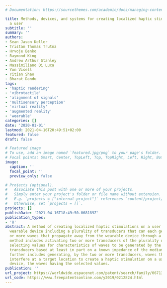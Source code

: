```yaml
---
# Documentation: https://sourcethemes.com/academic/docs/managing-content/

title: Methods, devices, and systems for creating localized haptic stimulations on
  a user
subtitle: ''
summary: ''
authors:
- Sean Jason Keller
- Tristan Thomas Trutna
- Hrvoje Benko
- Raymond King
- Andrew Arthur Stanley
- Massimiliano Di Luca
- Yon Visell
- Yitian Shao
- Bharat Dandu
tags:
- 'haptic rendering'
- 'vibrotactile'
- 'alignment of signals'
- 'multisensory perception'
- 'virtual reality'
- 'augmented reality'
- 'wearable'
categories: []
date: '2020-01-01'
lastmod: 2021-04-16T20:49:51+02:00
featured: false
draft: false

# Featured image
# To use, add an image named `featured.jpg/png` to your page's folder.
# Focal points: Smart, Center, TopLeft, Top, TopRight, Left, Right, BottomLeft, Bottom, BottomRight.
image:
  caption: ''
  focal_point: ''
  preview_only: false

# Projects (optional).
#   Associate this post with one or more of your projects.
#   Simply enter your project's folder or file name without extension.
#   E.g. `projects = ["internal-project"]` references `content/project/deep-learning/index.md`.
#   Otherwise, set `projects = []`.
projects: []
publishDate: '2021-04-16T18:49:50.068189Z'
publication_types:
- '8'
abstract: A method of creating localized haptic stimulations on a user includes a
  wearable device including a plurality of transducers that can each generate one
  or more waves that propagate away from the wearable device through a medium. The
  method includes activating two or more transducers of the plurality of transducers,
  selecting values for characteristics of waves to be generated by the two or more
  transducers based at least in part on a known impedance of the medium. The method
  further includes generating, by the two or more transducers, waves that constructively
  interfere at a target location to create a haptic stimulation on a user of the wearable
  device, the waves having the selected values.
publication: ''
url_project: https://worldwide.espacenet.com/patent/search/family/067139112/publication/EP3738019A1?q=pn%3DEP3738019A1%3F
url_code: https://www.freepatentsonline.com/y2019/0212824.html
---
```

